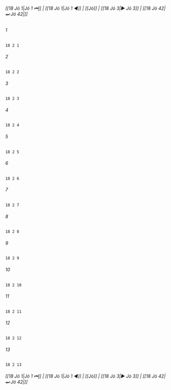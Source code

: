 
###### [[18 Jó 1|Jó 1 ⏮]] | [[18 Jó 1|Jó 1 ◀]] | [[Jó]] | [[18 Jó 3|▶ Jó 3]] | [[18 Jó 42|⏭ Jó 42|]]

###### 1
``` verse
18 2 1 
```
###### 2
``` verse
18 2 2 
```
###### 3
``` verse
18 2 3 
```
###### 4
``` verse
18 2 4 
```
###### 5
``` verse
18 2 5 
```
###### 6
``` verse
18 2 6 
```
###### 7
``` verse
18 2 7 
```
###### 8
``` verse
18 2 8 
```
###### 9
``` verse
18 2 9 
```
###### 10
``` verse
18 2 10 
```
###### 11
``` verse
18 2 11 
```
###### 12
``` verse
18 2 12 
```
###### 13
``` verse
18 2 13 
```

###### [[18 Jó 1|Jó 1 ⏮]] | [[18 Jó 1|Jó 1 ◀]] | [[Jó]] | [[18 Jó 3|▶ Jó 3]] | [[18 Jó 42|⏭ Jó 42|]]


